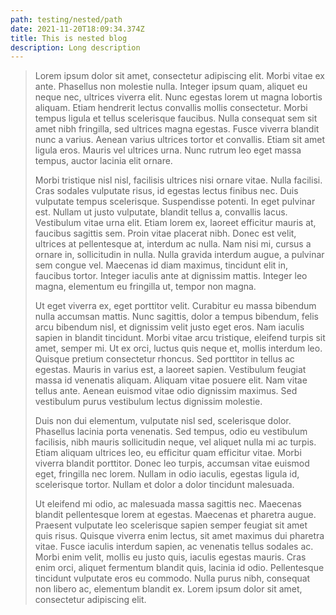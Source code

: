 ```yaml
---
path: testing/nested/path
date: 2021-11-20T18:09:34.374Z
title: This is nested blog
description: Long description
---
```

> Lorem ipsum dolor sit amet, consectetur adipiscing elit. Morbi vitae ex ante. Phasellus non molestie nulla. Integer ipsum quam, aliquet eu neque nec, ultrices viverra elit. Nunc egestas lorem ut magna lobortis aliquam. Etiam hendrerit lectus convallis mollis consectetur. Morbi tempus ligula et tellus scelerisque faucibus. Nulla consequat sem sit amet nibh fringilla, sed ultrices magna egestas. Fusce viverra blandit nunc a varius. Aenean varius ultrices tortor et convallis. Etiam sit amet ligula eros. Mauris vel ultrices urna. Nunc rutrum leo eget massa tempus, auctor lacinia elit ornare.
>
> Morbi tristique nisl nisl, facilisis ultrices nisi ornare vitae. Nulla facilisi. Cras sodales vulputate risus, id egestas lectus finibus nec. Duis vulputate tempus scelerisque. Suspendisse potenti. In eget pulvinar est. Nullam ut justo vulputate, blandit tellus a, convallis lacus. Vestibulum vitae urna elit. Etiam lorem ex, laoreet efficitur mauris at, faucibus sagittis sem. Proin vitae placerat nibh. Donec est velit, ultrices at pellentesque at, interdum ac nulla. Nam nisi mi, cursus a ornare in, sollicitudin in nulla. Nulla gravida interdum augue, a pulvinar sem congue vel. Maecenas id diam maximus, tincidunt elit in, faucibus tortor. Integer iaculis ante at dignissim mattis. Integer leo magna, elementum eu fringilla ut, tempor non magna.
>
> Ut eget viverra ex, eget porttitor velit. Curabitur eu massa bibendum nulla accumsan mattis. Nunc sagittis, dolor a tempus bibendum, felis arcu bibendum nisl, et dignissim velit justo eget eros. Nam iaculis sapien in blandit tincidunt. Morbi vitae arcu tristique, eleifend turpis sit amet, semper mi. Ut ex orci, luctus quis neque et, mollis interdum leo. Quisque pretium consectetur rhoncus. Sed porttitor in tellus ac egestas. Mauris in varius est, a laoreet sapien. Vestibulum feugiat massa id venenatis aliquam. Aliquam vitae posuere elit. Nam vitae tellus ante. Aenean euismod vitae odio dignissim maximus. Sed vestibulum purus vestibulum lectus dignissim molestie.
>
> Duis non dui elementum, vulputate nisl sed, scelerisque dolor. Phasellus lacinia porta venenatis. Sed tempus, odio eu vestibulum facilisis, nibh mauris sollicitudin neque, vel aliquet nulla mi ac turpis. Etiam aliquam ultrices leo, eu efficitur quam efficitur vitae. Morbi viverra blandit porttitor. Donec leo turpis, accumsan vitae euismod eget, fringilla nec lorem. Nullam in odio iaculis, egestas ligula id, scelerisque tortor. Nullam et dolor a dolor tincidunt malesuada.
>
> Ut eleifend mi odio, ac malesuada massa sagittis nec. Maecenas blandit pellentesque lorem at egestas. Maecenas et pharetra augue. Praesent vulputate leo scelerisque sapien semper feugiat sit amet quis risus. Quisque viverra enim lectus, sit amet maximus dui pharetra vitae. Fusce iaculis interdum sapien, ac venenatis tellus sodales ac. Morbi enim velit, mollis eu justo quis, iaculis egestas mauris. Cras enim orci, aliquet fermentum blandit quis, lacinia id odio. Pellentesque tincidunt vulputate eros eu commodo. Nulla purus nibh, consequat non libero ac, elementum blandit ex. Lorem ipsum dolor sit amet, consectetur adipiscing elit.
>
>